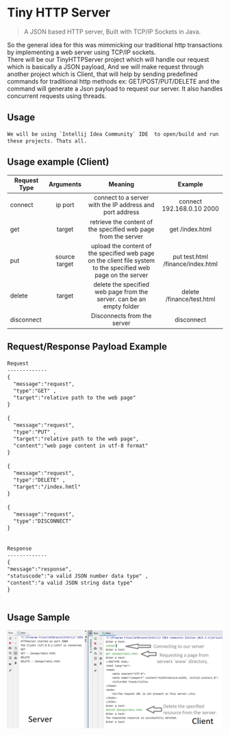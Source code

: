 # Tiny HTTP Server 

> A JSON based HTTP server, Built with TCP/IP Sockets in Java.

So the general idea for this was mimmicking our traditional http transactions by implementing a web server using TCP/IP sockets.    
There will be our TinyHTTPServer project which will handle our request which is basically a JSON payload, And we will make request through another project which is Client, that will help by sending predefined commands for traditional http methods ex: GET/POST/PUT/DELETE and the command will generate a Json payload to request our server. It also handles concurrent requests using threads.


## Usage

```
We will be using `Intellij Idea Community` IDE  to open/build and run these projects. Thats all.
```

## Usage example (Client)

|  Request Type    	|    Arguments    	|                                                              Meaning                                                             	|              Example              	|
|------------------	|:---------------:	|:--------------------------------------------------------------------------------------------------------------------------------:	|:---------------------------------:	|
|     connect      	|     ip  port    	|                      connect to a server with      the IP address <ip> and        port address <port>                            	|     connect 192.168.0.10 2000     	|
|      get         	|      target     	|                                  retrieve the content of the specified web page from the server                                  	|          get /index.html          	|
|      put         	|  source  target 	| upload the content of the specified <source> web page on the client file system to the specified <target> web page on the server 	| put test.html /finance/index.html 	|
|     delete       	|      target     	|                          delete the specified web page from the server. <target> can be an empty folder                          	|     delete /finance/test.html     	|
|   disconnect     	|                 	|                                                    Disconnects from the server                                                    	|             disconnect            	|


## Request/Response Payload Example

```
Request 
-------------
{
  "message":"request",
  "type":"GET" ,
  "target":"relative path to the web page"
}

{
  "message":"request",
  "type":"PUT" ,
  "target":"relative path to the web page",
  "content":"web page content in utf-8 format"
}

{
  "message":"request",
  "type":"DELETE" ,
  "target":"/index.hmtl"
}

{
  "message":"request",
  "type":"DISCONNECT"
}


Response
-------------
{
"message":"response",
"statuscode":"a valid JSON number data type" ,
"content":"a valid JSON string data type"
}


```

## Usage Sample

![Alt text](sample.png?raw=true "Sample")


